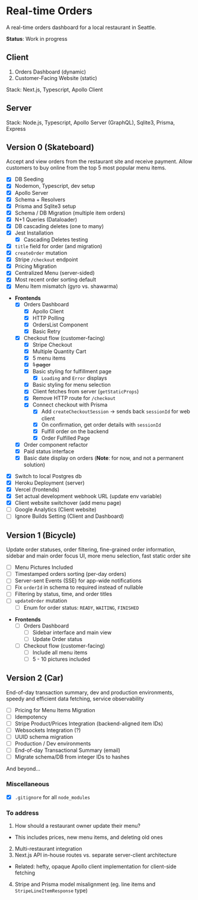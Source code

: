 # Real-time Orders

A real-time orders dashboard for a local restaurant in Seattle.

**Status**: Work in progress

## Client
1. Orders Dashboard (dynamic)
2. Customer-Facing Website (static)

Stack: Next.js, Typescript, Apollo Client

## Server
Stack: Node.js, Typescript, Apollo Server (GraphQL), Sqlite3, Prisma, Express

## Version 0 (Skateboard)
Accept and view orders from the restaurant site and receive payment.
Allow customers to buy online from the top 5 most popular menu items.

- [x] DB Seeding
- [x] Nodemon, Typescript, dev setup
- [x] Apollo Server
- [x] Schema + Resolvers
- [x] Prisma and Sqlite3 setup
- [x] Schema / DB Migration (multiple item orders)
- [x] N+1 Queries (Dataloader)
- [x] DB cascading deletes (one to many)
- [x] Jest Installation
  - [x] Cascading Deletes testing
- [x] `title` field for order (and migration)
- [x] `createOrder` mutation
- [x] Stripe `/checkout` endpoint
- [x] Pricing Migration
- [x] Centralized Menu (server-sided)
- [x] Most recent order sorting default
- [x] Menu Item mismatch (gyro vs. shawarma)
- **Frontends**
  - [x] Orders Dashboard
    - [x] Apollo Client
    - [x] HTTP Polling
    - [x] OrdersList Component
    - [x] Basic Retry
  - [x] Checkout flow (customer-facing)
    - [x] Stripe Checkout
    - [x] Multiple Quantity Cart
    - [x] 5 menu items
    - [x] ~~1 pager~~
    - [x] Basic styling for fulfillment page
      - [x] `Loading` and `Error` displays
    - [x] Basic styling for menu selection
    - [x] Client fetches from server (`getStaticProps`)
    - [x] Remove HTTP route for `/checkout`
    - [x] Connect checkout with Prisma
      - [x] Add `createCheckoutSession` -> sends back `sessionId` for web client
      - [x] On confirmation, get order details with `sessionId`
      - [x] Fulfill order on the backend
      - [x] Order Fulfilled Page
  - [x] Order component refactor
  - [x] Paid status interface
  - [x] Basic date display on orders (**Note**: for now, and not a permanent solution)
- [x] Switch to local Postgres db
- [x] Heroku Deployment (server)
- [x] Vercel (frontends)
- [x] Set actual development webhook URL (update env variable)
- [x] Client website switchover (add menu page) 
- [ ] Google Analytics (Client website)
- [ ] Ignore Builds Setting (Client and Dashboard)
## Version 1 (Bicycle)
Update order statuses, order filtering, fine-grained order information, sidebar and main order focus UI, more menu selection, fast static order site

- [ ] Menu Pictures Included
- [ ] Timestamped orders sorting (per-day orders)
- [ ] Server-sent Events (SSE) for app-wide notifications
- [ ] Fix `orderId` in schema to required instead of nullable
- [ ] Filtering by status, time, and order titles
- [ ] `updateOrder` mutation
  - [ ] Enum for order status: `READY`, `WAITING`, `FINISHED`
- **Frontends**
  - [ ] Orders Dashboard
     - [ ] Sidebar interface and main view
     - [ ] Update Order status
  - [ ] Checkout flow (customer-facing)
    - [ ] Include all menu items
    - [ ] 5 - 10 pictures included

## Version 2 (Car)
End-of-day transaction summary, dev and production environments, speedy and efficient data fetching, service observability

- [ ] Pricing for Menu Items Migration
- [ ] Idempotency
- [ ] Stripe Product/Prices Integration (backend-aligned item IDs)
- [ ] Websockets Integration (?)
- [ ] UUID schema migration
- [ ] Production / Dev environments
- [ ] End-of-day Transactional Summary (email)
- [ ] Migrate schema/DB from integer IDs to hashes

And beyond...

### Miscellaneous
- [x] `.gitignore` for all `node_modules`

### To address
1. How should a restaurant owner update their menu?
- This includes prices, new menu items, and deleting old ones
2. Multi-restaurant integration
3. Next.js API in-house routes vs. separate server-client architecture
- Related: hefty, opaque Apollo client implementation for client-side fetching
4. Stripe and Prisma model misalignment (eg. line items and `StripeLineItemResponse` type)

